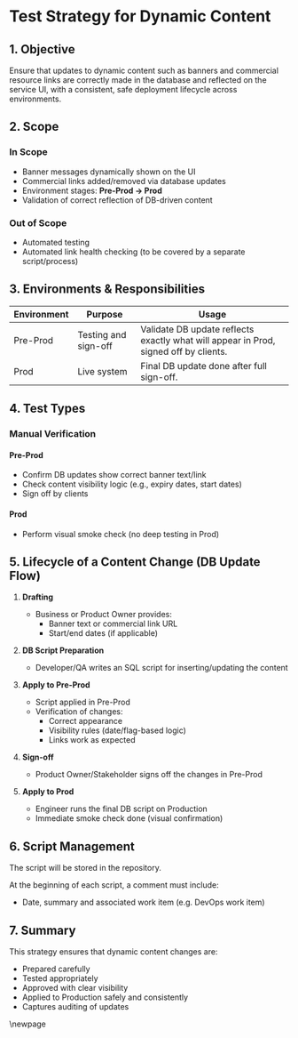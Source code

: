 ﻿# Test Strategy for Dynamic Content

## 1. Objective

Ensure that updates to dynamic content such as banners and commercial resource links are correctly made in the database and reflected on the service UI, with a consistent, safe deployment lifecycle across environments.

## 2. Scope

### In Scope

- Banner messages dynamically shown on the UI
- Commercial links added/removed via database updates
- Environment stages: **Pre-Prod → Prod**
- Validation of correct reflection of DB-driven content

### Out of Scope

- Automated testing
- Automated link health checking (to be covered by a separate script/process)

## 3. Environments & Responsibilities

| Environment | Purpose              | Usage                                                                 |
|-------------|----------------------|------------------------------------------------------------------------|
| Pre-Prod    | Testing and sign-off | Validate DB update reflects exactly what will appear in Prod, signed off by clients. |
| Prod        | Live system          | Final DB update done after full sign-off.                             |

## 4. Test Types

### Manual Verification

#### Pre-Prod

- Confirm DB updates show correct banner text/link
- Check content visibility logic (e.g., expiry dates, start dates)
- Sign off by clients

#### Prod

- Perform visual smoke check (no deep testing in Prod)

## 5. Lifecycle of a Content Change (DB Update Flow)

1. **Drafting**
    - Business or Product Owner provides:
        - Banner text or commercial link URL
        - Start/end dates (if applicable)

2. **DB Script Preparation**
    - Developer/QA writes an SQL script for inserting/updating the content

3. **Apply to Pre-Prod**
    - Script applied in Pre-Prod
    - Verification of changes:
        - Correct appearance
        - Visibility rules (date/flag-based logic)
        - Links work as expected

4. **Sign-off**
    - Product Owner/Stakeholder signs off the changes in Pre-Prod

5. **Apply to Prod**
    - Engineer runs the final DB script on Production
    - Immediate smoke check done (visual confirmation)

## 6. Script Management

The script will be stored in the repository.

At the beginning of each script, a comment must include:
   - Date, summary and associated work item (e.g. DevOps work item)

## 7. Summary

This strategy ensures that dynamic content changes are:

- Prepared carefully
- Tested appropriately
- Approved with clear visibility
- Applied to Production safely and consistently
- Captures auditing of updates

<!-- Leave the rest of this page blank -->
\newpage
